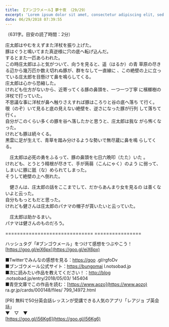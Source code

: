 ```yaml
---
title: 【ブンゴウメール】夢十夜 （29/29）
excerpt: 'Lorem ipsum dolor sit amet, consectetur adipiscing elit, sed do eiusmod tempor incididunt ut labore et dolore magna aliqua. Praesent elementum facilisis leo vel fringilla est ullamcorper eget. At imperdiet dui accumsan sit amet nulla facilisi morbi tempus.'
date: 06/29/2018 07:39:55
---
```


（631字。目安の読了時間：2分）

  
庄太郎はやむをえずまた洋杖を振り上げた。  
豚はぐうと鳴いてまた真逆様に穴の底へ転げ込んだ。  
するとまた一匹あらわれた。  
この時庄太郎はふと気がついて、向うを見ると、遥（はるか）の青 草原の尽きる辺から幾万匹か数え切れぬ豚が、群をなして一直線に 、この絶壁の上に立っている庄太郎を目懸けて鼻を鳴らしてくる。  
庄太郎は心から恐縮した。  
けれども仕方がないから、近寄ってくる豚の鼻頭を、一つ一つ丁寧 に檳榔樹の洋杖で打っていた。  
不思議な事に洋杖が鼻へ触りさえすれば豚はころりと谷の底へ落ち て行く。  
覗（のぞ）いて見ると底の見えない絶壁を、逆さになった豚が行列 して落ちて行く。  
自分がこのくらい多くの豚を谷へ落したかと思うと、庄太郎は我な がら怖くなった。  
けれども豚は続々くる。  
黒雲に足が生えて、青草を踏み分けるような勢いで無尽蔵に鼻を鳴 らしてくる。

  
　庄太郎は必死の勇をふるって、豚の鼻頭を七日六晩叩（たた）いた 。  
けれども、とうとう精根が尽きて、手が蒟蒻（こんにゃく）のよう に弱って、しまいに豚に舐（な）められてしまった。  
そうして絶壁の上へ倒れた。

  
　健さんは、庄太郎の話をここまでして、だからあんまり女を見るの は善くないよと云った。  
自分ももっともだと思った。  
けれども健さんは庄太郎のパナマの帽子が貰いたいと云っていた。

  
　庄太郎は助かるまい。  
パナマは健さんのものだろう。

\============================== ================

ハッシュタグ「#ブンゴウメール」をつけて感想をつぶやこう！ [https://goo.gl/eiX6px](https://goo.gl/eiX6px)

■Twitterでみんなの感想を見る：[https://goo](https://goo) .gl/rgfoDv  
■ブンゴウメール公式サイト：[https://bungomai](https://bungomai) l.notsobad.jp  
■次に読みたい作品を教えてください！：[http://blog](http://blog) .notsobad.jp/entry/2018/05/03/ 145404  
■青空文庫でこの作品を読む：[https://www.aozo](https://www.aozo) ra.gr.jp/cards/000148/files/ 799\_14972.html

\[PR\] 無料で50分英会話レッスンが受講できる人気のアプリ「レアジョ ブ英会話」  
▼　▽　▼  
[https://goo.gl/i56Kg6](https://goo.gl/i56Kg6)